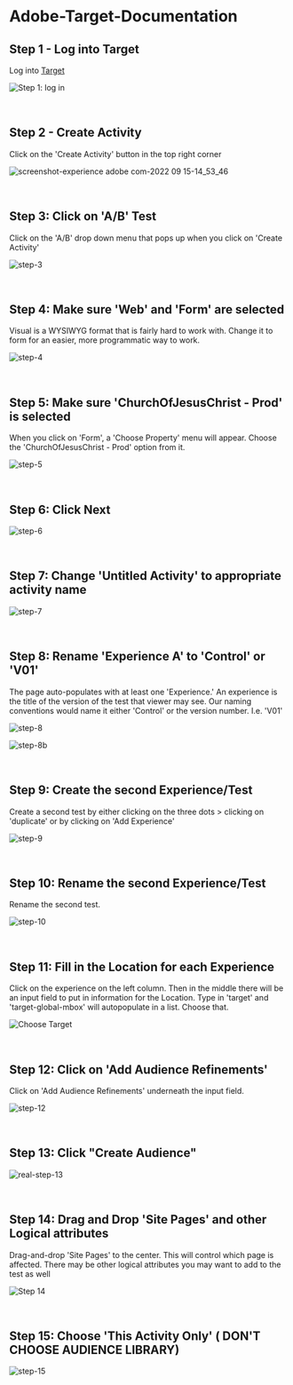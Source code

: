 # Adobe-Target-Documentation

## Step 1 - Log into Target

Log into [Target](https://experience.adobe.com/#/@lds-church/home)

![Step 1: log in](https://user-images.githubusercontent.com/11747875/190506042-2eb1044f-a23b-4c95-8269-48e2bb36f5ba.png)

<br>

## Step 2 - Create Activity

Click on the 'Create Activity' button in the top right corner

![screenshot-experience adobe com-2022 09 15-14_53_46](https://user-images.githubusercontent.com/11747875/190506942-f254d66f-5e7d-4081-afc0-f6a86e9aa97a.png)

<br>

## Step 3: Click on 'A/B' Test

Click on the 'A/B' drop down menu that pops up when you click on 'Create Activity'

![step-3](https://user-images.githubusercontent.com/11747875/190507349-ab22e138-39cb-4c87-8911-7d3388a33dcd.png)

<br>

## Step 4: Make sure 'Web' and 'Form' are selected

Visual is a WYSIWYG format that is fairly hard to work with.  Change it to form for an easier,  more programmatic way to work.

![step-4](https://user-images.githubusercontent.com/11747875/190508023-e5c96145-c8d1-4b70-a3df-198d261a5643.png)

<br>

## Step 5: Make sure 'ChurchOfJesusChrist - Prod' is selected

When you click on 'Form', a 'Choose Property' menu will appear.  Choose the 'ChurchOfJesusChrist - Prod' option from it.

![step-5](https://user-images.githubusercontent.com/11747875/190508597-77255f36-3b53-4d8e-8aec-8f844b14534b.png)

<br>

## Step 6: Click Next

![step-6](https://user-images.githubusercontent.com/11747875/190509092-d0b2ae2a-5ff1-42e8-9965-8b5b220a9def.png)

<br>

## Step 7: Change 'Untitled Activity' to appropriate activity name

![step-7](https://user-images.githubusercontent.com/11747875/190509895-99e9d396-3e94-469d-9f4d-3ade6764e3ab.png)

<br>

## Step 8: Rename 'Experience A' to 'Control' or 'V01'

The page auto-populates with at least one 'Experience.' An experience is the title of the version of the test that viewer may see.  Our naming conventions would name it either 'Control' or the version number.  I.e. 'V01'

![step-8](https://user-images.githubusercontent.com/11747875/190510312-96d48f7c-6fbe-4564-b7bf-2e2752b404f5.png)

![step-8b](https://user-images.githubusercontent.com/11747875/190511387-946f2c38-9b2c-47fc-b679-13a2148b6df7.png)

<br>

## Step 9: Create the second Experience/Test

Create a second test by either clicking on the three dots > clicking on 'duplicate' or by clicking on 'Add Experience'

![step-9](https://user-images.githubusercontent.com/11747875/190511797-af0aaf9a-42a2-40b4-b70f-e593846c5215.png)

<br>

## Step 10: Rename the second Experience/Test

Rename the second test.

![step-10](https://user-images.githubusercontent.com/11747875/190512259-6241dade-8472-421b-88b7-b08be65de271.png)

<br>

## Step 11: Fill in the Location for each Experience

Click on the experience on the left column.  Then in the middle there will be an input field to put in information for the Location.  Type in 'target' and 'target-global-mbox' will autopopulate in a list.  Choose that. 

![Choose Target](https://user-images.githubusercontent.com/11747875/190549738-42babdb5-94df-4263-b7d7-efcc46455ac3.png)

<br>

## Step 12: Click on 'Add Audience Refinements'

Click on 'Add Audience Refinements' underneath the input field.

![step-12](https://user-images.githubusercontent.com/11747875/190550653-d1241f88-75c5-42a2-ad35-168d04aeafdb.png)

<br>

## Step 13: Click "Create Audience"

![real-step-13](https://user-images.githubusercontent.com/11747875/190555896-5cbb4839-6a50-4fed-a01f-280802f77dff.png)

<br>

## Step 14: Drag and Drop 'Site Pages' and other Logical attributes

Drag-and-drop 'Site Pages' to the center.  This will control which page is affected.  There may be other logical attributes you may want to add to the test as well

![Step 14](https://user-images.githubusercontent.com/11747875/190555132-93522a7d-27db-48b6-86de-50cb2fcba019.png)

<br>

## Step 15: Choose 'This Activity Only' ( DON'T CHOOSE AUDIENCE LIBRARY)

![step-15](https://user-images.githubusercontent.com/11747875/190556232-c8e0c00d-7e17-41b4-99de-0db9360663ea.png)

<br>
